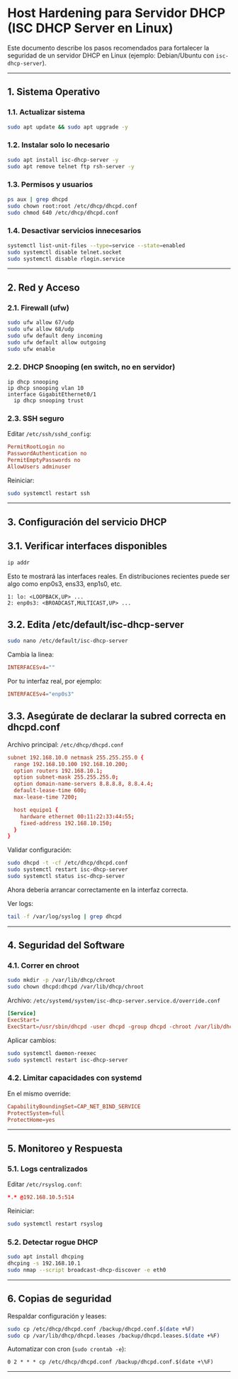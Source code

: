 # Host Hardening para Servidor DHCP (ISC DHCP Server en Linux)

Este documento describe los pasos recomendados para fortalecer la seguridad de un servidor DHCP en Linux (ejemplo: Debian/Ubuntu con `isc-dhcp-server`).  

---

## 1. Sistema Operativo

### 1.1. Actualizar sistema
```bash
sudo apt update && sudo apt upgrade -y
```

### 1.2. Instalar solo lo necesario
```bash
sudo apt install isc-dhcp-server -y
sudo apt remove telnet ftp rsh-server -y
```

### 1.3. Permisos y usuarios
```bash
ps aux | grep dhcpd
sudo chown root:root /etc/dhcp/dhcpd.conf
sudo chmod 640 /etc/dhcp/dhcpd.conf
```

### 1.4. Desactivar servicios innecesarios
```bash
systemctl list-unit-files --type=service --state=enabled
sudo systemctl disable telnet.socket
sudo systemctl disable rlogin.service
```

---

## 2. Red y Acceso

### 2.1. Firewall (ufw)
```bash
sudo ufw allow 67/udp
sudo ufw allow 68/udp
sudo ufw default deny incoming
sudo ufw default allow outgoing
sudo ufw enable
```

### 2.2. DHCP Snooping (en switch, no en servidor)
```text
ip dhcp snooping
ip dhcp snooping vlan 10
interface GigabitEthernet0/1
  ip dhcp snooping trust
```

### 2.3. SSH seguro  
Editar `/etc/ssh/sshd_config`:
```conf
PermitRootLogin no
PasswordAuthentication no
PermitEmptyPasswords no
AllowUsers adminuser
```
Reiniciar:
```bash
sudo systemctl restart ssh
```

---

## 3. Configuración del servicio DHCP

## 3.1. Verificar interfaces disponibles
```bash
ip addr
```
Esto te mostrará las interfaces reales. En distribuciones recientes puede ser algo como enp0s3, ens33, enp1s0, etc.
```text
1: lo: <LOOPBACK,UP> ...
2: enp0s3: <BROADCAST,MULTICAST,UP> ...
```

## 3.2. Edita /etc/default/isc-dhcp-server
```bash
sudo nano /etc/default/isc-dhcp-server
```
Cambia la linea:
```conf
INTERFACESv4=""
```
Por tu interfaz real, por ejemplo:
```conf
INTERFACESv4="enp0s3"
```

## 3.3. Asegúrate de declarar la subred correcta en dhcpd.conf
Archivo principal: `/etc/dhcp/dhcpd.conf`
```conf
subnet 192.168.10.0 netmask 255.255.255.0 {
  range 192.168.10.100 192.168.10.200;
  option routers 192.168.10.1;
  option subnet-mask 255.255.255.0;
  option domain-name-servers 8.8.8.8, 8.8.4.4;
  default-lease-time 600;
  max-lease-time 7200;

  host equipo1 {
    hardware ethernet 00:11:22:33:44:55;
    fixed-address 192.168.10.150;
  }
}
```

Validar configuración:
```bash
sudo dhcpd -t -cf /etc/dhcp/dhcpd.conf
sudo systemctl restart isc-dhcp-server
sudo systemctl status isc-dhcp-server
```
Ahora debería arrancar correctamente en la interfaz correcta.

Ver logs:
```bash
tail -f /var/log/syslog | grep dhcpd
```

---

## 4. Seguridad del Software

### 4.1. Correr en chroot
```bash
sudo mkdir -p /var/lib/dhcp/chroot
sudo chown dhcpd:dhcpd /var/lib/dhcp/chroot
```

Archivo: `/etc/systemd/system/isc-dhcp-server.service.d/override.conf`
```conf
[Service]
ExecStart=
ExecStart=/usr/sbin/dhcpd -user dhcpd -group dhcpd -chroot /var/lib/dhcp/chroot
```

Aplicar cambios:
```bash
sudo systemctl daemon-reexec
sudo systemctl restart isc-dhcp-server
```

### 4.2. Limitar capacidades con systemd
En el mismo override:
```conf
CapabilityBoundingSet=CAP_NET_BIND_SERVICE
ProtectSystem=full
ProtectHome=yes
```

---

## 5. Monitoreo y Respuesta

### 5.1. Logs centralizados
Editar `/etc/rsyslog.conf`:
```conf
*.* @192.168.10.5:514
```
Reiniciar:
```bash
sudo systemctl restart rsyslog
```

### 5.2. Detectar rogue DHCP
```bash
sudo apt install dhcping
dhcping -s 192.168.10.1
sudo nmap --script broadcast-dhcp-discover -e eth0
```

---

## 6. Copias de seguridad

Respaldar configuración y leases:
```bash
sudo cp /etc/dhcp/dhcpd.conf /backup/dhcpd.conf.$(date +%F)
sudo cp /var/lib/dhcp/dhcpd.leases /backup/dhcpd.leases.$(date +%F)
```

Automatizar con cron (`sudo crontab -e`):
```cron
0 2 * * * cp /etc/dhcp/dhcpd.conf /backup/dhcpd.conf.$(date +\%F)
```

---

